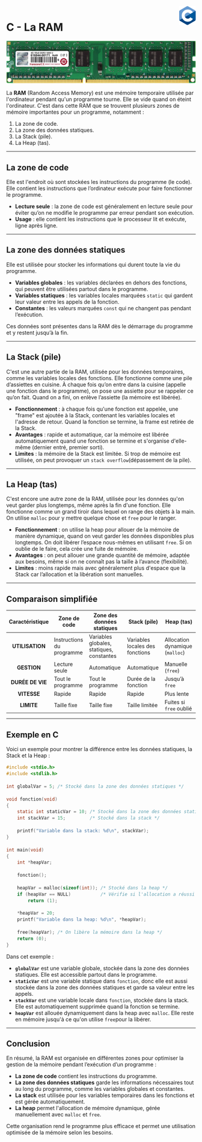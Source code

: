 <img  height="50px" align="right" src="https://raw.githubusercontent.com/fchavonet/fchavonet/refs/heads/main/resources/images/logo-c.png" alt="C logo">

# C - La RAM

<p align="center">
    <img src="./assets/images/ram.webp">
</p>

La **RAM** (Random Access Memory) est une mémoire temporaire utilisée par l'ordinateur pendant qu'un programme tourne. Elle se vide quand on éteint l'ordinateur. C'est dans cette RAM que se trouvent plusieurs zones de mémoire importantes pour un programme, notamment :

1. La zone de code.
2. La zone des données statiques.
3. La Stack (pile).
4. La Heap (tas).

---

## La zone de code

Elle est l'endroit où sont stockées les instructions du programme (le code). Elle contient les instructions que l’ordinateur exécute pour faire fonctionner le programme.

- **Lecture seule** : la zone de code est généralement en lecture seule pour éviter qu’on ne modifie le programme par erreur pendant son exécution.
- **Usage** : elle contient les instructions que le processeur lit et exécute, ligne après ligne.

---

## La zone des données statiques

Elle est utilisée pour stocker les informations qui durent toute la vie du programme.

- **Variables globales** : les variables déclarées en dehors des fonctions, qui peuvent être utilisées partout dans le programme.
- **Variables statiques** : les variables locales marquées `static` qui gardent leur valeur entre les appels de la fonction.
- **Constantes** : les valeurs marquées `const` qui ne changent pas pendant l’exécution.

Ces données sont présentes dans la RAM dès le démarrage du programme et y restent jusqu’à la fin.

---

## La Stack (pile)

C'est une autre partie de la RAM, utilisée pour les données temporaires, comme les variables locales des fonctions. Elle fonctionne comme une pile d’assiettes en cuisine. À chaque fois qu’on entre dans la cuisine (appelle une fonction dans le programme), on pose une assiette pour se rappeler ce qu’on fait. Quand on a fini, on enlève l’assiette (la mémoire est libérée).

- **Fonctionnement** : à chaque fois qu'une fonction est appelée, une "frame" est ajoutée à la Stack, contenant les variables locales et l'adresse de retour. Quand la fonction se termine, la frame est retirée de la Stack.
- **Avantages** : rapide et automatique, car la mémoire est libérée automatiquement quand une fonction se termine et s'organise d'elle-même (dernier entré, premier sorti).
- **Limites** : la mémoire de la Stack est limitée. Si trop de mémoire est utilisée, on peut provoquer un `stack overflow`(dépassement de la pile).

---

## La Heap (tas)

C'est encore une autre zone de la RAM, utilisée pour les données qu'on veut garder plus longtemps, même après la fin d'une fonction. Elle fonctionne comme un grand tiroir dans lequel on range des objets à la main. On utilise `malloc` pour y mettre quelque chose et `free` pour le ranger.

- **Fonctionnement** : on utilise la heap pour allouer de la mémoire de manière dynamique, quand on veut garder les données disponibles plus longtemps. On doit libérer l’espace nous-mêmes en utilisant `free`. Si on oublie de le faire, cela crée une fuite de mémoire.
- **Avantages** : on peut allouer une grande quantité de mémoire, adaptée aux besoins, même si on ne connaît pas la taille à l’avance (flexibilité).
- **Limites** : moins rapide mais avec généralement plus d'espace que la Stack car l’allocation et la libération sont manuelles.

---

## Comparaison simplifiée

| **Caractéristique** | **Zone de code**          | **Zone des données statiques**            | **Stack (pile)**                | **Heap (tas)**                  |
| :-----------------: | ------------------------- | ----------------------------------------- | ------------------------------- | ------------------------------- |
| **UTILISATION**     | Instructions du programme | Variables globales, statiques, constantes | Variables locales des fonctions | Allocation dynamique (`malloc`) |
| **GESTION**         | Lecture seule             | Automatique                               | Automatique                     | Manuelle (`free`)               |
| **DURÉE DE VIE**    | Tout le programme         | Tout le programme                         | Durée de la fonction            | Jusqu’à `free`                  |
| **VITESSE**         | Rapide                    | Rapide                                    | Rapide                          | Plus lente                      |
| **LIMITE**          | Taille fixe               | Taille fixe                               | Taille limitée                  | Fuites si `free` oublié         |

---

## Exemple en C

Voici un exemple pour montrer la différence entre les données statiques, la Stack et la Heap :

```c
#include <stdio.h>
#include <stdlib.h>

int globalVar = 5; /* Stocké dans la zone des données statiques */

void fonction(void)
{
	static int staticVar = 10; /* Stocké dans la zone des données statiques */
	int stackVar = 15;         /* Stocké dans la stack */

	printf("Variable dans la stack: %d\n", stackVar);
}

int main(void)
{
	int *heapVar;

	fonction();

	heapVar = malloc(sizeof(int)); /* Stocké dans la heap */
	if (heapVar == NULL)           /* Vérifie si l'allocation a réussi */
		return (1);

	*heapVar = 20;
	printf("Variable dans la heap: %d\n", *heapVar);

	free(heapVar); /* On libère la mémoire dans la heap */
	return (0);
}
```

Dans cet exemple :

- **`globalVar`** est une variable globale, stockée dans la zone des données statiques. Elle est accessible partout dans le programme.
- **`staticVar`** est une variable statique dans `fonction`, donc elle est aussi stockée dans la zone des données statiques et garde sa valeur entre les appels.
- **`stackVar`** est une variable locale dans `fonction`, stockée dans la stack. Elle est automatiquement supprimée quand la fonction se termine.
- **`heapVar`** est allouée dynamiquement dans la heap avec `malloc`. Elle reste en mémoire jusqu'à ce qu'on utilise `free`pour la libérer.

---

## Conclusion

En résumé, la RAM est organisée en différentes zones pour optimiser la gestion de la mémoire pendant l’exécution d’un programme :

- **La zone de code** contient les instructions du programme.
- **La zone des données statiques** garde les informations nécessaires tout au long du programme, comme les variables globales et constantes.
- **La stack** est utilisée pour les variables temporaires dans les fonctions et est gérée automatiquement.
- **La heap** permet l'allocation de mémoire dynamique, gérée manuellement avec `malloc` et `free`.

Cette organisation rend le programme plus efficace et permet une utilisation optimisée de la mémoire selon les besoins.